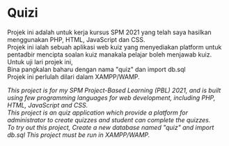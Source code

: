 # Quizi
Projek ini adalah untuk kerja kursus SPM 2021 yang telah saya hasilkan menggunakan PHP, HTML, JavaScript dan CSS.  
Projek ini ialah sebuah aplikasi web kuiz yang menyediakan platform untuk pentadbir mencipta soalan kuiz manakala pelajar boleh menjawab kuiz.  
Untuk uji lari projek ini,      
Bina pangkalan baharu dengan nama "quiz" dan import db.sql  
Projek ini perlulah dilari dalam XAMPP/WAMP.

<em>
This project is for my SPM Project-Based Learning (PBL) 2021, and is built using few programming languages for web development, including PHP, HTML, JavaScript and CSS. <br> 
This project is an quiz application which provide a platform for administrator to create quizzes and student can complete the quizzes.<br>
To try out this project,   
Create a new database named "quiz" and import db.sql  
This project must be run in XAMPP/WAMP. 
</em>
